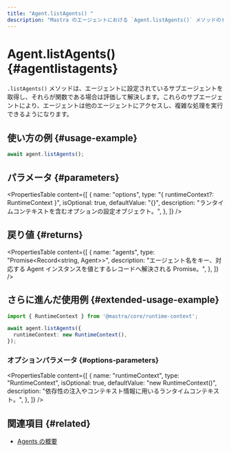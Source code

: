 ```yaml
---
title: "Agent.listAgents() "
description: "Mastra のエージェントにおける `Agent.listAgents()` メソッドのドキュメント。エージェントがアクセスできるサブエージェントを取得します。"
---
```


# Agent.listAgents() \{#agentlistagents\}

`.listAgents()` メソッドは、エージェントに設定されているサブエージェントを取得し、それらが関数である場合は評価して解決します。これらのサブエージェントにより、エージェントは他のエージェントにアクセスし、複雑な処理を実行できるようになります。

## 使い方の例 \{#usage-example\}

```typescript copy
await agent.listAgents();
```

## パラメータ \{#parameters\}

<PropertiesTable
  content={[
{
name: "options",
type: "{ runtimeContext?: RuntimeContext }",
isOptional: true,
defaultValue: "{}",
description: "ランタイムコンテキストを含むオプションの設定オブジェクト。",
},
]}
/>

## 戻り値 \{#returns\}

<PropertiesTable
  content={[
{
name: "agents",
type: "Promise<Record<string, Agent>>",
description: "エージェント名をキー、対応する Agent インスタンスを値とするレコードへ解決される Promise。",
},
]}
/>

## さらに進んだ使用例 \{#extended-usage-example\}

```typescript copy
import { RuntimeContext } from '@mastra/core/runtime-context';

await agent.listAgents({
  runtimeContext: new RuntimeContext(),
});
```

### オプションパラメータ \{#options-parameters\}

<PropertiesTable
  content={[
{
name: "runtimeContext",
type: "RuntimeContext",
isOptional: true,
defaultValue: "new RuntimeContext()",
description: "依存性の注入やコンテキスト情報に用いるランタイムコンテキスト。",
},
]}
/>

## 関連項目 \{#related\}

* [Agents の概要](/docs/agents/overview)